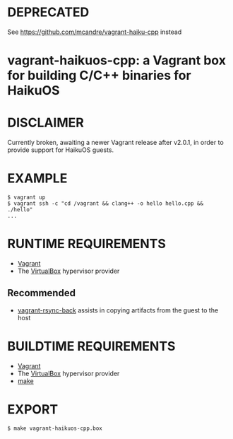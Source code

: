 # DEPRECATED

See https://github.com/mcandre/vagrant-haiku-cpp instead

# vagrant-haikuos-cpp: a Vagrant box for building C/C++ binaries for HaikuOS

# DISCLAIMER

Currently broken, awaiting a newer Vagrant release after v2.0.1, in order to provide support for HaikuOS guests.

# EXAMPLE

```console
$ vagrant up
$ vagrant ssh -c "cd /vagrant && clang++ -o hello hello.cpp && ./hello"
...
```

# RUNTIME REQUIREMENTS

* [Vagrant](https://www.vagrantup.com)
* The [VirtualBox](https://www.virtualbox.org) hypervisor provider

## Recommended

* [vagrant-rsync-back](https://github.com/smerrill/vagrant-rsync-back) assists in copying artifacts from the guest to the host

# BUILDTIME REQUIREMENTS

* [Vagrant](https://www.vagrantup.com)
* The [VirtualBox](https://www.virtualbox.org) hypervisor provider
* [make](https://www.gnu.org/software/make/)

# EXPORT

```console
$ make vagrant-haikuos-cpp.box
```

